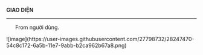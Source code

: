 ﻿**GIAO DIỆN**<hr>
<ul>From người dùng.</ul>
![image](https://user-images.githubusercontent.com/27798732/28247470-54c8c172-6a5b-11e7-9abb-b2ca962b67a8.png)

